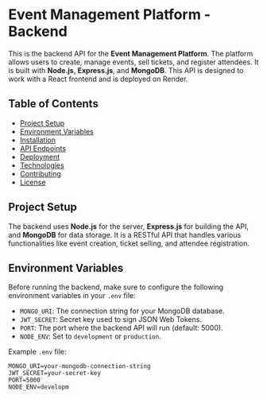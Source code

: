 # Event Management Platform - Backend

This is the backend API for the **Event Management Platform**. The platform allows users to create, manage events, sell tickets, and register attendees. It is built with **Node.js**, **Express.js**, and **MongoDB**. This API is designed to work with a React frontend and is deployed on Render.

## Table of Contents

- [Project Setup](#project-setup)
- [Environment Variables](#environment-variables)
- [Installation](#installation)
- [API Endpoints](#api-endpoints)
- [Deployment](#deployment)
- [Technologies](#technologies)
- [Contributing](#contributing)
- [License](#license)

## Project Setup

The backend uses **Node.js** for the server, **Express.js** for building the API, and **MongoDB** for data storage. It is a RESTful API that handles various functionalities like event creation, ticket selling, and attendee registration.

## Environment Variables

Before running the backend, make sure to configure the following environment variables in your `.env` file:

- `MONGO_URI`: The connection string for your MongoDB database.
- `JWT_SECRET`: Secret key used to sign JSON Web Tokens.
- `PORT`: The port where the backend API will run (default: 5000).
- `NODE_ENV`: Set to `development` or `production`.

Example `.env` file:

```env
MONGO_URI=your-mongodb-connection-string
JWT_SECRET=your-secret-key
PORT=5000
NODE_ENV=developm
